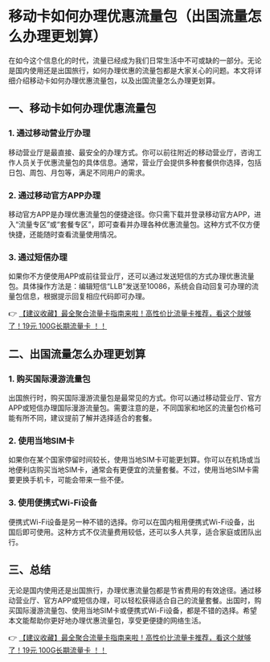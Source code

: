 # 移动卡如何办理优惠流量包（出国流量怎么办理更划算）

在如今这个信息化的时代，流量已经成为我们日常生活中不可或缺的一部分。无论是国内使用还是出国旅行，如何办理优惠的流量包都是大家关心的问题。本文将详细介绍移动卡如何办理优惠流量包，以及出国流量怎么办理更划算。

## 一、移动卡如何办理优惠流量包

### 1. 通过移动营业厅办理
移动营业厅是最直接、最安全的办理方式。你可以前往附近的移动营业厅，咨询工作人员关于优惠流量包的具体信息。通常，营业厅会提供多种套餐供你选择，包括日包、周包、月包等，满足不同用户的需求。

### 2. 通过移动官方APP办理
移动官方APP是办理优惠流量包的便捷途径。你只需下载并登录移动官方APP，进入“流量专区”或“套餐专区”，即可查看并办理各种优惠流量包。这种方式不仅方便快捷，还能随时查看流量使用情况。

### 3. 通过短信办理
如果你不方便使用APP或前往营业厅，还可以通过发送短信的方式办理优惠流量包。具体操作方法是：编辑短信“LLB”发送至10086，系统会自动回复可办理的流量包信息，根据提示回复相应代码即可办理。

👉 [【建议收藏】最全聚合流量卡指南来啦！高性价比流量卡推荐，看这个就够了！19元 100G长期流量卡 ！！](https://bit.ly/Liuliangka)

## 二、出国流量怎么办理更划算

### 1. 购买国际漫游流量包
出国旅行时，购买国际漫游流量包是最常见的方式。你可以通过移动营业厅、官方APP或短信办理国际漫游流量包。需要注意的是，不同国家和地区的流量包价格可能有所不同，建议提前了解并选择适合的套餐。

### 2. 使用当地SIM卡
如果你在某个国家停留时间较长，使用当地SIM卡可能更划算。你可以在机场或当地便利店购买当地SIM卡，通常会有更便宜的流量套餐。不过，使用当地SIM卡需要更换手机卡，可能会带来一些不便。

### 3. 使用便携式Wi-Fi设备
便携式Wi-Fi设备是另一种不错的选择。你可以在国内租用便携式Wi-Fi设备，出国后即可使用。这种方式不仅流量费用较低，还可以多人共享，适合家庭或团队出行。

## 三、总结

无论是国内使用还是出国旅行，办理优惠流量包都是节省费用的有效途径。通过移动营业厅、官方APP或短信办理，可以轻松获得适合自己的流量套餐。出国时，购买国际漫游流量包、使用当地SIM卡或便携式Wi-Fi设备，都是不错的选择。希望本文能帮助你更好地办理优惠流量包，享受更便捷的网络生活。

👉 [【建议收藏】最全聚合流量卡指南来啦！高性价比流量卡推荐，看这个就够了！19元 100G长期流量卡 ！！](https://bit.ly/Liuliangka)